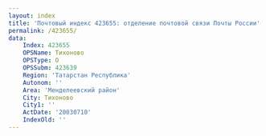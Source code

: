 ```yaml
---
layout: index
title: 'Почтовый индекс 423655: отделение почтовой связи Почты России'
permalink: /423655/
data:
    Index: 423655
    OPSName: Тихоново
    OPSType: О
    OPSSubm: 423639
    Region: 'Татарстан Республика'
    Autonom: ''
    Area: 'Менделеевский район'
    City: Тихоново
    City1: ''
    ActDate: '20030710'
    IndexOld: ''
---
```

